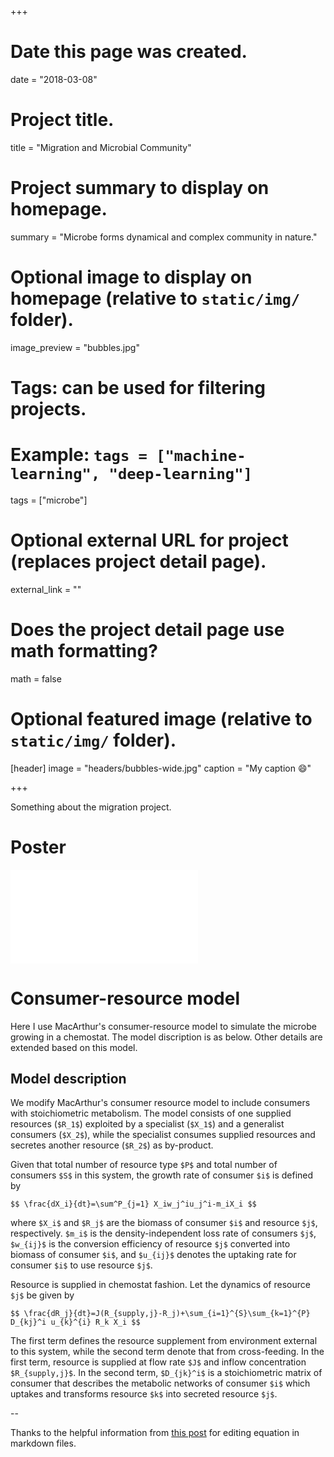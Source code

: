 +++
# Date this page was created.
date = "2018-03-08"

# Project title.
title = "Migration and Microbial Community"

# Project summary to display on homepage.
summary = "Microbe forms dynamical and complex community in nature."

# Optional image to display on homepage (relative to `static/img/` folder).
image_preview = "bubbles.jpg"

# Tags: can be used for filtering projects.
# Example: `tags = ["machine-learning", "deep-learning"]`
tags = ["microbe"]

# Optional external URL for project (replaces project detail page).
external_link = ""

# Does the project detail page use math formatting?
math = false

# Optional featured image (relative to `static/img/` folder).
[header]
image = "headers/bubbles-wide.jpg"
caption = "My caption :smile:"

+++

Something about the migration project.

# Poster

![](/img/migration_ISME_2.pdf)


# Consumer-resource model

Here I use MacArthur's consumer-resource model to simulate the microbe growing in a chemostat. The model discription is as below. Other details are extended based on this model.

## Model description
We modify MacArthur's consumer resource model to include consumers with stoichiometric metabolism. The model consists of one supplied resources (``$R_1$``) exploited by a specialist (``$X_1$``) and a generalist consumers (``$X_2$``), while the specialist consumes supplied resources and secretes another resource (``$R_2$``) as by-product. 

Given that total number of resource type ``$P$`` and total number of consumers ``$S$`` in this system, the growth rate of consumer ``$i$`` is defined by

``$$
\frac{dX_i}{dt}=\sum^P_{j=1} X_iw_j^iu_j^i-m_iX_i
$$``


where ``$X_i$`` and ``$R_j$`` are the biomass of consumer ``$i$`` and resource ``$j$``, respectively. ``$m_i$`` is the density-independent loss rate of consumers ``$j$``, ``$w_{ij}$`` is the conversion efficiency of resource ``$j$`` converted into biomass of consumer ``$i$``, and ``$u_{ij}$`` denotes the uptaking rate for consumer ``$i$`` to use resource ``$j$``.

Resource is supplied in chemostat fashion. Let the dynamics of resource ``$j$`` be given by

``$$
\frac{dR_j}{dt}=J(R_{supply,j}-R_j)+\sum_{i=1}^{S}\sum_{k=1}^{P} D_{kj}^i u_{k}^{i} R_k X_i
$$``

The first term defines the resource supplement from environment external to this system, while the second term denote that from cross-feeding. In the first term, resource is supplied at flow rate ``$J$`` and inflow concentration ``$R_{supply,j}$``. In the second term, ``$D_{jk}^i$`` is a stoichiometric matrix of consumer that describes the metabolic networks of consumer ``$i$`` which uptakes and transforms resource ``$k$`` into secreted resource ``$j$``.


--

Thanks to the helpful information from [this post](https://stackoverflow.com/questions/42938394/problems-with-math-in-r-blogdown-package-in-md-files-with-hugo) for editing equation in markdown files.

